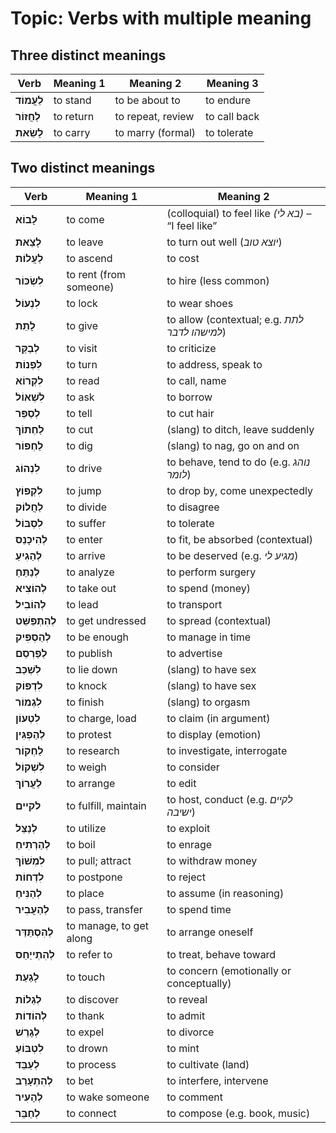 # Topic: Verbs with multiple meaning

## Three distinct meanings

| **Verb** | **Meaning 1** | **Meaning 2** | **Meaning 3** |
|---------|----------------|--------------------------|--------------------------|
| **לַעֲמוֹד** | to stand | to be about to | to endure |
| **לַחֲזוֹר** | to return | to repeat, review | to call back |
| **לָשֵׂאת** | to carry | to marry (formal) | to tolerate |

## Two distinct meanings

| **Verb** | **Meaning 1** | **Meaning 2** |
|---------|----------------|--------------------------|
| **לָבוֹא** | to come | (colloquial) to feel like *(בא לי)* – “I feel like” |
| **לָצֵאת** | to leave | to turn out well (*יוצא טוב*) |
| **לַעֲלוֹת** | to ascend | to cost |
| **לִשְׂכּוֹר** | to rent (from someone) | to hire (less common) |
| **לִנְעוֹל** | to lock | to wear shoes |
| **לָתֵת** | to give | to allow (contextual; e.g. *לתת למישהו לדבר*) |
| **לְבַקֵּר** | to visit | to criticize |
| **לִפְנוֹת** | to turn | to address, speak to |
| **לִקְרוֹא** | to read | to call, name |
| **לִשְׁאוֹל** | to ask | to borrow |
| **לְסַפֵּר** | to tell | to cut hair |
| **לַחְתוֹךְ** | to cut | (slang) to ditch, leave suddenly |
| **לַחְפּוֹר** | to dig | (slang) to nag, go on and on |
| **לִנְהוֹג** | to drive | to behave, tend to do (e.g. *נוהג לומר*) |
| **לִקְפּוֹץ** | to jump | to drop by, come unexpectedly |
| **לַחֲלוֹק** | to divide | to disagree |
| **לִסְבּוֹל** | to suffer | to tolerate |
| **לְהִיכָּנֵס** | to enter | to fit, be absorbed (contextual) |
| **לְהַגִיעַ** | to arrive | to be deserved (e.g. *מגיע לי*) |
| **לְנַתֵּחַ** | to analyze | to perform surgery |
| **לְהוֹצִיא** | to take out | to spend (money) |
| **לְהוֹבִיל** | to lead | to transport |
| **לְהִתְפַּשֵּׁט** | to get undressed | to spread (contextual) |
| **לְהַסְפִּיק** | to be enough | to manage in time |
| **לְפַרְסֵם** | to publish | to advertise |
| **לִשְׁכַּב** | to lie down | (slang) to have sex |
| **לִדְפּוֹק** | to knock | (slang) to have sex |
| **לִגְמוֹר** | to finish | (slang) to orgasm |
| **לִטְעוֹן** | to charge, load | to claim (in argument) |
| **לְהַפְגִּין** | to protest | to display (emotion) |
| **לַחְקוֹר** | to research | to investigate, interrogate |
| **לִשְׁקוֹל** | to weigh | to consider |
| **לַעֲרוֹךְ** | to arrange | to edit |
| **לקיים** | to fulfill, maintain | to host, conduct (e.g. *לקיים ישיבה*) |
| **לְנַצֵּל** | to utilize | to exploit |
| **לְהַרְתִיחַ** | to boil | to enrage |
| **לִמְשׁוֹךְ** | to pull; attract | to withdraw money |
| **לִדְחוֹת** | to postpone | to reject |
| **לְהַנִּיחַ** | to place | to assume (in reasoning) |
| **לְהַעֲבִיר** | to pass, transfer | to spend time |
| **לְהִסְתַּדֵּר** | to manage, to get along | to arrange oneself |
| **לְהִתְייַחֵס** | to refer to | to treat, behave toward |
| **לָגַעַת** | to touch | to concern (emotionally or conceptually) |
| **לְגַלוֹת** | to discover | to reveal |
| **לְהוֹדוֹת** | to thank | to admit |
| **לְגָרֵשׁ** | to expel | to divorce |
| **לִטְבּוֹעַ** | to drown | to mint |
| **לְעַבֵּד** | to process | to cultivate (land) |
| **לְהִתְעָרֵב** | to bet | to interfere, intervene |
| **לְהָעִיר** | to wake someone | to comment |
| **לְחַבֵּר** | to connect | to compose (e.g. book, music) |
